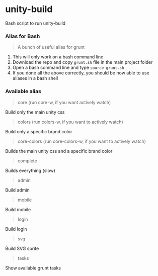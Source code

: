 # unity-build
Bash script to run unity-build

### Alias for Bash

> A bunch of useful alias for grunt

1. This will only work on a bash command line
2. Download the  repo and copy ```grunt.sh``` file in the main project folder
3. Open a bash command line and type ```source grunt.sh```
5. If you done all the above correctly, you should be now able to use aliases in a bash shell

### Available alias

> core (run core-w, if you want actively watch)

Build only the main unity css

> colors (run colors-w, if you want to actively watch)

Build only a specific brand color

> core-colors (run core-colors-w, if you want to actively watch)

Builds the main unity css and a specific brand color

> complete

Builds everything (slow)

> admin

Build admin

> mobile

Build mobile

> login

Build login

> svg

Build SVG sprite

> tasks

Show available grunt tasks




